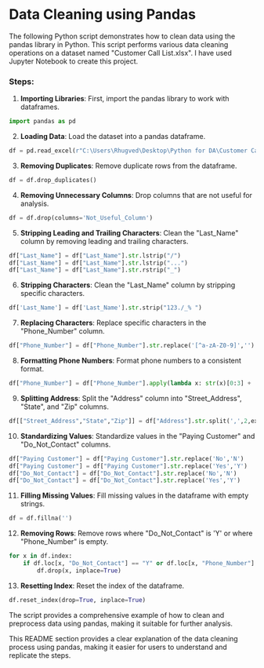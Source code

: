 
# Data Cleaning using Pandas

The following Python script demonstrates how to clean data using the pandas library in Python. This script performs various data cleaning operations on a dataset named "Customer Call List.xlsx". I have used Jupyter Notebook to create this project. 

### Steps:

1. **Importing Libraries**: First, import the pandas library to work with dataframes.

```python
import pandas as pd
```

2. **Loading Data**: Load the dataset into a pandas dataframe.

```python
df = pd.read_excel(r"C:\Users\Rhugved\Desktop\Python for DA\Customer Call List.xlsx")
```

3. **Removing Duplicates**: Remove duplicate rows from the dataframe.

```python
df = df.drop_duplicates()
```

4. **Removing Unnecessary Columns**: Drop columns that are not useful for analysis.

```python
df = df.drop(columns='Not_Useful_Column')
```

5. **Stripping Leading and Trailing Characters**: Clean the "Last_Name" column by removing leading and trailing characters.

```python
df["Last_Name"] = df["Last_Name"].str.lstrip("/")
df["Last_Name"] = df["Last_Name"].str.lstrip("...")
df["Last_Name"] = df["Last_Name"].str.rstrip("_")
```

6. **Stripping Characters**: Clean the "Last_Name" column by stripping specific characters.

```python
df['Last_Name'] = df['Last_Name'].str.strip("123./_% ")
```

7. **Replacing Characters**: Replace specific characters in the "Phone_Number" column.

```python
df["Phone_Number"] = df["Phone_Number"].str.replace('[^a-zA-Z0-9]','')
```

8. **Formatting Phone Numbers**: Format phone numbers to a consistent format.

```python
df["Phone_Number"] = df["Phone_Number"].apply(lambda x: str(x)[0:3] + '-' + str(x)[3:6] + '-' + str(x)[6:10])
```

9. **Splitting Address**: Split the "Address" column into "Street_Address", "State", and "Zip" columns.

```python
df[["Street_Address","State","Zip"]] = df["Address"].str.split(',',2,expand = True)
```

10. **Standardizing Values**: Standardize values in the "Paying Customer" and "Do_Not_Contact" columns.

```python
df["Paying Customer"] = df["Paying Customer"].str.replace('No','N')
df["Paying Customer"] = df["Paying Customer"].str.replace('Yes','Y')
df["Do_Not_Contact"] = df["Do_Not_Contact"].str.replace('No','N')
df["Do_Not_Contact"] = df["Do_Not_Contact"].str.replace('Yes','Y')
```

11. **Filling Missing Values**: Fill missing values in the dataframe with empty strings.

```python
df = df.fillna('')
```

12. **Removing Rows**: Remove rows where "Do_Not_Contact" is 'Y' or where "Phone_Number" is empty.

```python
for x in df.index:
    if df.loc[x, "Do_Not_Contact"] == "Y" or df.loc[x, "Phone_Number"] == '':
        df.drop(x, inplace=True)
```

13. **Resetting Index**: Reset the index of the dataframe.

```python
df.reset_index(drop=True, inplace=True)
```

The script provides a comprehensive example of how to clean and preprocess data using pandas, making it suitable for further analysis.


This README section provides a clear explanation of the data cleaning process using pandas, making it easier for users to understand and replicate the steps.
